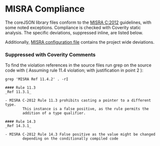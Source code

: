 # MISRA Compliance

The coreJSON library files conform to the [MISRA C:2012](https://www.misra.org.uk)
guidelines, with some noted exceptions. Compliance is checked with Coverity static analysis.
The specific deviations, suppressed inline, are listed below.

Additionally, [MISRA configuration file](https://github.com/FreeRTOS/coreJSON/blob/main/tools/coverity/misra.config) contains the project wide deviations.

### Suppressed with Coverity Comments
To find the violation references in the source files run grep on the source code
with ( Assuming rule 11.4 violation; with justification in point 2 ):
```
grep 'MISRA Ref 11.4.2' . -rI

#### Rule 11.3
_Ref 11.3.1_

- MISRA C-2012 Rule 11.3 prohibits casting a pointer to a different type.
        This instance is a false positive, as the rule permits the
        addition of a type qualifier.

#### Rule 14.3
_Ref 14.3.1_

- MISRA C-2012 Rule 14.3 False positive as the value might be changed
        depending on the conditionally compiled code

